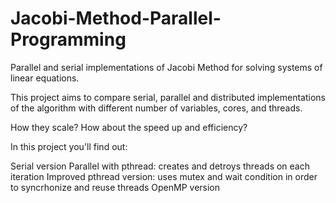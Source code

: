 # Jacobi-Method-Parallel-Programming

Parallel and serial implementations of Jacobi Method for solving systems of linear equations.

This project aims to compare serial, parallel and distributed implementations of the algorithm with different number of variables, cores, and threads.

How they scale? How about the speed up and efficiency?

In this project you'll find out:

Serial version
Parallel with pthread: creates and detroys threads on each iteration
Improved pthread version: uses mutex and wait condition in order to syncrhonize and reuse threads
OpenMP version

